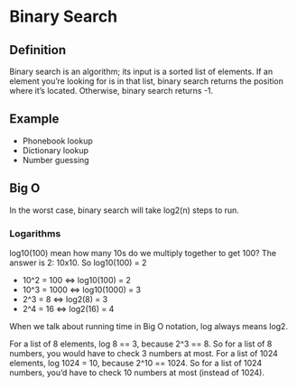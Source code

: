 # Binary Search 

## Definition
Binary search is an algorithm; its input is a sorted list of elements. If an element you’re looking for is in that list, binary search returns the position where it’s located. Otherwise, binary search returns -1.

## Example
- Phonebook lookup
- Dictionary lookup
- Number guessing

## Big O

In the worst case, binary search will take log2(n) steps to run.

### Logarithms
log10(100) mean how many 10s do we multiply together to get 100? The answer is 2: 10x10. So log10(100) = 2

- 10^2 = 100 <=> log10(100) = 2
- 10^3 = 1000 <=> log10(1000) = 3
- 2^3 = 8 <=> log2(8) = 3
- 2^4 = 16 <=> log2(16) = 4

When we talk about running time in Big O notation, log always means log2.

For a list of 8 elements, log 8 == 3, because 2^3 == 8. So for a list of 8 numbers, you would have to check 3 numbers at most. For a list of 1024 elements, log 1024 = 10, because 2^10 == 1024. So for a list of 1024 numbers, you’d have to check 10 numbers at most (instead of 1024).
 